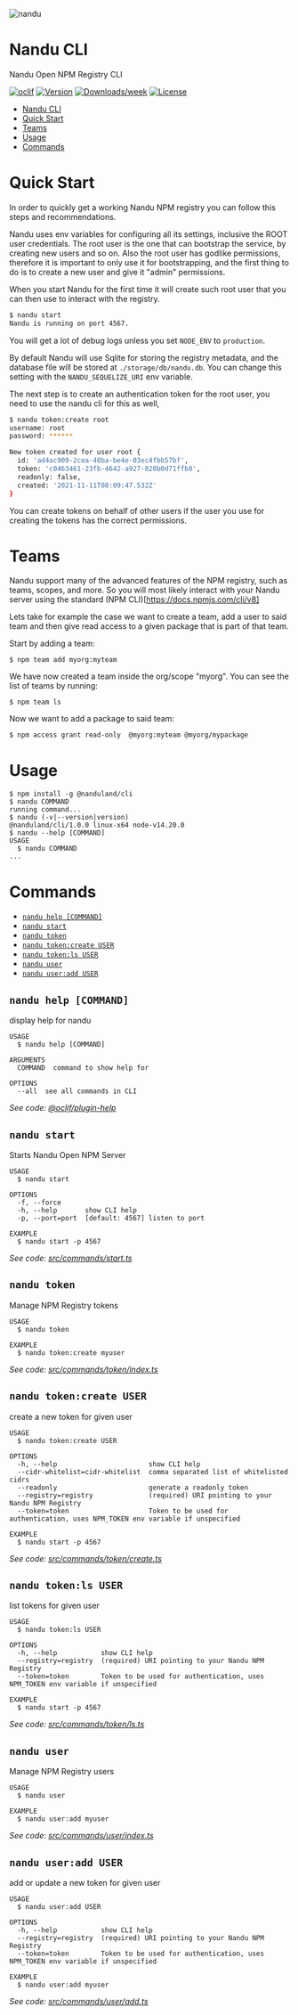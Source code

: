 
![nandu](https://github.com/taskforcesh/nandu/blob/assets/nandu.png?raw=true)

# Nandu CLI

Nandu Open NPM Registry CLI

[![oclif](https://img.shields.io/badge/cli-oclif-brightgreen.svg)](https://oclif.io)
[![Version](https://img.shields.io/npm/v/nandu-cli.svg)](https://npmjs.org/package/nandu-cli)
[![Downloads/week](https://img.shields.io/npm/dw/nandu-cli.svg)](https://npmjs.org/package/nandu-cli)
[![License](https://img.shields.io/npm/l/nandu-cli.svg)](https://github.com/taskforcesh/nandu-cli/blob/master/package.json)

<!-- toc -->
* [Nandu CLI](#nandu-cli)
* [Quick Start](#quick-start)
* [Teams](#teams)
* [Usage](#usage)
* [Commands](#commands)
<!-- tocstop -->

# Quick Start

In order to quickly get a working Nandu NPM registry you can follow this steps and recommendations.

Nandu uses env variables for configuring all its settings, inclusive the ROOT user credentials. The root
user is the one that can bootstrap the service, by creating new users and so on. Also the root user
has godlike permissions, therefore it is important to only use it for bootstrapping, and the first thing to
do is to create a new user and give it "admin" permissions.

When you start Nandu for the first time it will create such root user that you can then use to interact with the
registry. 

```bash
$ nandu start
Nandu is running on port 4567.
```

You will get a lot of debug logs unless you set ```NODE_ENV``` to ```production```.

By default Nandu will use Sqlite for storing the registry metadata, and the database file will be
stored at ```./storage/db/nandu.db```. You can change this setting with the ```NANDU_SEQUELIZE_URI``` env
variable.

The next step is to create an authentication token for the root user, you need to use the nandu cli for this as well,

```bash
$ nandu token:create root
username: root
password: ******

New token created for user root {
  id: 'ad4ac909-2cea-40ba-be4e-03ec4fbb57bf',
  token: 'c0463461-23fb-4642-a927-820b0d71ffb8',
  readonly: false,
  created: '2021-11-11T08:09:47.532Z'
}
```

You can create tokens on behalf of other users if the user you use for creating the tokens has the correct permissions.


# Teams

Nandu support many of the advanced features of the NPM registry, such as teams, scopes, and more. So you will most
likely interact with your Nandu server using the standard (NPM CLI)[https://docs.npmjs.com/cli/v8]

Lets take for example the case we want to create a team, add a user to said team and then give read access to a given
package that is part of that team.

Start by adding a team:

```
$ npm team add myorg:myteam
```

We have now created a team inside the org/scope "myorg". You can see the list of teams by running:

```
$ npm team ls
```

Now we want to add a package to said team:

```
$ npm access grant read-only  @myorg:myteam @myorg/mypackage
```

# Usage

<!-- usage -->
```sh-session
$ npm install -g @nanduland/cli
$ nandu COMMAND
running command...
$ nandu (-v|--version|version)
@nanduland/cli/1.0.0 linux-x64 node-v14.20.0
$ nandu --help [COMMAND]
USAGE
  $ nandu COMMAND
...
```
<!-- usagestop -->

# Commands

<!-- commands -->
* [`nandu help [COMMAND]`](#nandu-help-command)
* [`nandu start`](#nandu-start)
* [`nandu token`](#nandu-token)
* [`nandu token:create USER`](#nandu-tokencreate-user)
* [`nandu token:ls USER`](#nandu-tokenls-user)
* [`nandu user`](#nandu-user)
* [`nandu user:add USER`](#nandu-useradd-user)

## `nandu help [COMMAND]`

display help for nandu

```
USAGE
  $ nandu help [COMMAND]

ARGUMENTS
  COMMAND  command to show help for

OPTIONS
  --all  see all commands in CLI
```

_See code: [@oclif/plugin-help](https://github.com/oclif/plugin-help/blob/v3.3.1/src/commands/help.ts)_

## `nandu start`

Starts Nandu Open NPM Server

```
USAGE
  $ nandu start

OPTIONS
  -f, --force
  -h, --help       show CLI help
  -p, --port=port  [default: 4567] listen to port

EXAMPLE
  $ nandu start -p 4567
```

_See code: [src/commands/start.ts](https://github.com/taskforcesh/nandu/blob/v1.0.0/src/commands/start.ts)_

## `nandu token`

Manage NPM Registry tokens

```
USAGE
  $ nandu token

EXAMPLE
  $ nandu token:create myuser
```

_See code: [src/commands/token/index.ts](https://github.com/taskforcesh/nandu/blob/v1.0.0/src/commands/token/index.ts)_

## `nandu token:create USER`

create a new token for given user

```
USAGE
  $ nandu token:create USER

OPTIONS
  -h, --help                       show CLI help
  --cidr-whitelist=cidr-whitelist  comma separated list of whitelisted cidrs
  --readonly                       generate a readonly token
  --registry=registry              (required) URI pointing to your Nandu NPM Registry
  --token=token                    Token to be used for authentication, uses NPM_TOKEN env variable if unspecified

EXAMPLE
  $ nandu start -p 4567
```

_See code: [src/commands/token/create.ts](https://github.com/taskforcesh/nandu/blob/v1.0.0/src/commands/token/create.ts)_

## `nandu token:ls USER`

list tokens for given user

```
USAGE
  $ nandu token:ls USER

OPTIONS
  -h, --help           show CLI help
  --registry=registry  (required) URI pointing to your Nandu NPM Registry
  --token=token        Token to be used for authentication, uses NPM_TOKEN env variable if unspecified

EXAMPLE
  $ nandu start -p 4567
```

_See code: [src/commands/token/ls.ts](https://github.com/taskforcesh/nandu/blob/v1.0.0/src/commands/token/ls.ts)_

## `nandu user`

Manage NPM Registry users

```
USAGE
  $ nandu user

EXAMPLE
  $ nandu user:add myuser
```

_See code: [src/commands/user/index.ts](https://github.com/taskforcesh/nandu/blob/v1.0.0/src/commands/user/index.ts)_

## `nandu user:add USER`

add or update a new token for given user

```
USAGE
  $ nandu user:add USER

OPTIONS
  -h, --help           show CLI help
  --registry=registry  (required) URI pointing to your Nandu NPM Registry
  --token=token        Token to be used for authentication, uses NPM_TOKEN env variable if unspecified

EXAMPLE
  $ nandu user:add myuser
```

_See code: [src/commands/user/add.ts](https://github.com/taskforcesh/nandu/blob/v1.0.0/src/commands/user/add.ts)_
<!-- commandsstop -->
